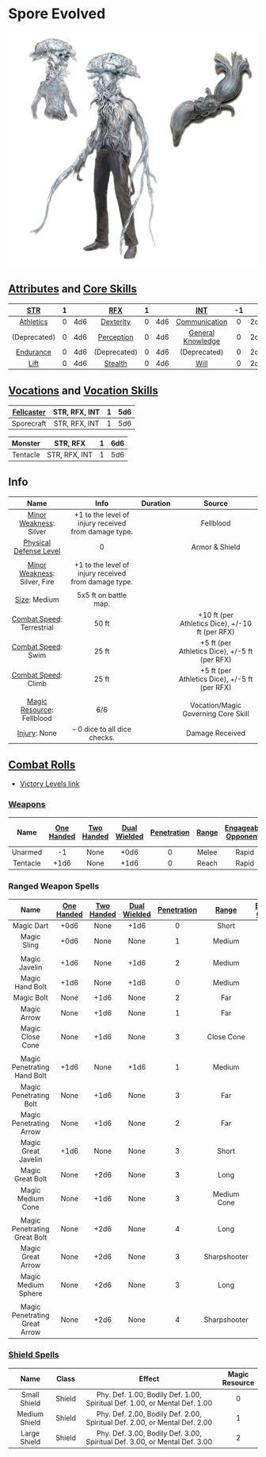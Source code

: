 # Spore Evolved

![img](./SporeEvolved.png)

## [Attributes](./../../../../../CoreRules/GeneralRules/Attributes.md) and [Core Skills](./../../../../../CoreRules/GeneralRules/CoreSkills.md)

|  [STR](./../../../../../CoreRules/GeneralRules/Attributes.md#strength-str)  | 1 |    |    [RFX](./../../../../../CoreRules/GeneralRules/Attributes.md#reflex-rfx)    | 1 |    |        [INT](./../../../../../CoreRules/GeneralRules/Attributes.md#intelligence-int)        | -1 |    |
| :-----------------------------------------------------------------------: | :-: | :-: | :-------------------------------------------------------------------------: | :-: | :-: | :---------------------------------------------------------------------------------------: | :-: | :-: |
| [Athletics](./../../../../../CoreRules/GeneralRules/CoreSkills.md#athletics) | 0 | 4d6 |  [Dexterity](./../../../../../CoreRules/GeneralRules/CoreSkills.md#dexterity)  | 0 | 4d6 |     [Communication](./../../../../../CoreRules/GeneralRules/CoreSkills.md#communication)     | 0 | 2d6 |
|                               (Deprecated)                               | 0 | 4d6 | [Perception](./../../../../../CoreRules/GeneralRules/CoreSkills.md#perception) | 0 | 4d6 | [General Knowledge](./../../../../../CoreRules/GeneralRules/CoreSkills.md#general-knowledge) | 0 | 2d6 |
| [Endurance](./../../../../../CoreRules/GeneralRules/CoreSkills.md#endurance) | 0 | 4d6 |                                (Deprecated)                                | 0 | 4d6 |                                       (Deprecated)                                       | 0 | 2d6 |
|      [Lift](./../../../../../CoreRules/GeneralRules/CoreSkills.md#lift)      | 0 | 4d6 |    [Stealth](./../../../../../CoreRules/GeneralRules/CoreSkills.md#stealth)    | 0 | 4d6 |              [Will](./../../../../../CoreRules/GeneralRules/CoreSkills.md#will)              | 0 | 2d6 |

## [Vocations](./../../../../../CoreRules/GeneralRules/Vocations.md) and [Vocation Skills](./../../../../../CoreRules/GeneralRules/Vocations.md#vocation-skills)

| [Fellcaster](./../../../MagicSystems/Fellcraft/Fellcraft.md) | STR, RFX, INT | 1 | 5d6 |
| :-------------------------------------------------------: | :-----------: | :-: | :-: |
|                        Sporecraft                        | STR, RFX, INT | 1 | 5d6 |

| Monster |   STR, RFX   | 1 | 6d6 |
| :------: | :-----------: | :-: | :-: |
| Tentacle | STR, RFX, INT | 1 | 5d6 |

## Info

|                                                  Name                                                  |                         Info                         | Duration |                      Source                      |
| :-----------------------------------------------------------------------------------------------------: | :--------------------------------------------------: | :------: | :----------------------------------------------: |
|         [Minor Weakness](./../../../../../CoreRules/CombatRules/WeaknessAndResistance.md): Silver         | +1 to the level of injury received from damage type. |          |                    Fellblood                    |
| [Physical Defense Level](./../../../../../CoreRules/CombatRules/DefenseAndPenetration.md#physical-defense) |                          0                          |          |                  Armor & Shield                  |
|                                                                                                        |                                                      |          |                                                  |
|      [Minor Weakness](./../../../../../CoreRules/CombatRules/WeaknessAndResistance.md): Silver, Fire      | +1 to the level of injury received from damage type. |          |                                                  |
|                                                                                                        |                                                      |          |                                                  |
|                  [Size](./../../../../../CoreRules/CombatRules/BattleMap.md#size): Medium                  |                5x5 ft on battle map.                |          |                                                  |
|      [Combat Speed](./../../../../../CoreRules/CombatRules/CombatSpeed.md#combat-speeds): Terrestrial      |                        50 ft                        |          | +10 ft (per Athletics Dice), +/-10 ft (per RFX) |
|         [Combat Speed](./../../../../../CoreRules/CombatRules/CombatSpeed.md#combat-speeds): Swim         |                        25 ft                        |          |  +5 ft (per Athletics Dice), +/-5 ft (per RFX)  |
|         [Combat Speed](./../../../../../CoreRules/CombatRules/CombatSpeed.md#combat-speeds): Climb         |                        25 ft                        |          |  +5 ft (per Athletics Dice), +/-5 ft (per RFX)  |
|                                                                                                        |                                                      |          |                                                  |
|            [Magic Resource](./../../../../../CoreRules/MagicRules/MagicResource.md): Fellblood            |                         6/6                         |          |       Vocation/Magic Governing Core Skill       |
|                      [Injury](./../../../../../CoreRules/CombatRules/Injury.md): None                      |            – 0 dice to all dice checks.            |          |                 Damage Received                 |

## [Combat Rolls](./../../../../../CoreRules/CombatRules/CombatRolls.md)

- [Victory Levels link](./../../../../../CoreRules/CombatRules/VictoryLevels.md)

### [Weapons](./../../../../../CoreRules/CombatRules/Weapons.md)

|   Name   | [One<br />Handed](./../../../../../CoreRules/CombatRules/Weapons.md#one-handed) | [Two<br />Handed](./../../../../../CoreRules/CombatRules/Weapons.md#two-handed) | [Dual<br />Wielded](./../../../../../CoreRules/CombatRules/Weapons.md#dual-wielded) | [Penetration](./../../../../../CoreRules/CombatRules/DefenseAndPenetration.md#penetration) | [Range](./../../../../../CoreRules/CombatRules/Weapons.md#range) | [Engageable<br />Opponents](./../../../../../CoreRules/CombatRules/EngageableOpponents.md) | [Area Of<br />Effect](./../../../../../CoreRules/CombatRules/AreaOfEffect.md) | [Ammo](./../../../../../CoreRules/CombatRules/Weapons.md#weapon-resources) | [Ammo<br />Per Use](./../../../../../CoreRules/CombatRules/Weapons.md#resource-per-shot) | [Damage<br />Types](./../../../../../CoreRules/CombatRules/DamageTypes.md) |
| :------: | :--------------------------------------------------------------------------------: | :--------------------------------------------------------------------------------: | :------------------------------------------------------------------------------------: | :-------------------------------------------------------------------------------------: | :---------------------------------------------------: | :-------------------------------------------------------------------------------------: | :------------------------------------------------------------------------: | :-------------------------------------------------------------------------------------------: | :----------------------------------------------------------------------------------------------: | :---------------------------------------------------------------------: |
| Unarmed |                                         -1                                         |                                        None                                        |                                          +0d6                                          |                                            0                                            |                         Melee                         |                                          Rapid                                          |                                                                            |                                             None                                             |                                                                                                  |                                Bludgeon                                |
| Tentacle |                                        +1d6                                        |                                        None                                        |                                          +1d6                                          |                                            0                                            |                         Reach                         |                                          Rapid                                          |                                                                            |                                             None                                             |                                                                                                  |                                  Slash                                  |

### Ranged Weapon Spells

|             Name             | [One<br />Handed](./../../../../../CoreRules/CombatRules/Weapons.md#one-handed) | [Two<br />Handed](./../../../../../CoreRules/CombatRules/Weapons.md#two-handed) | [Dual<br />Wielded](./../../../../../CoreRules/CombatRules/Weapons.md#dual-wielded) | [Penetration](./../../../../../CoreRules/CombatRules/DefenseAndPenetration.md#penetration) | [Range](./../../../../../CoreRules/CombatRules/Weapons.md#range) | [Engageable<br />Opponents](./../../../../../CoreRules/CombatRules/EngageableOpponents.md) | [Area Of<br />Effect](./../../../../../CoreRules/CombatRules/AreaOfEffect.md) | [Magic<br />Resource](./../../../../../CoreRules/MagicRules/MagicResource.md) | [Damage<br />Types](./../../../../../CoreRules/CombatRules/DamageTypes.md) |
| :---------------------------: | :--------------------------------------------------------------------------------: | :--------------------------------------------------------------------------------: | :------------------------------------------------------------------------------------: | :-------------------------------------------------------------------------------------: | :---------------------------------------------------: | :-------------------------------------------------------------------------------------: | :------------------------------------------------------------------------: | :------------------------------------------------------------------------: | ----------------------------------------------------------------------- |
|          Magic Dart          |                                        +0d6                                        |                                        None                                        |                                          +1d6                                          |                                            0                                            |                         Short                         |                                          Quick                                          |                                                                            |                                     0                                     |                                                                         |
|          Magic Sling          |                                        +0d6                                        |                                        None                                        |                                          None                                          |                                            1                                            |                        Medium                        |                                        Standard                                        |                                                                            |                                     0                                     |                                                                         |
|                              |                                                                                    |                                                                                    |                                                                                        |                                                                                        |                                                      |                                                                                        |                                                                            |                                                                            |                                                                         |
|         Magic Javelin         |                                        +1d6                                        |                                        None                                        |                                          +1d6                                          |                                            2                                            |                        Medium                        |                                        Standard                                        |                                                                            |                                     1                                     |                                                                         |
|        Magic Hand Bolt        |                                        +1d6                                        |                                        None                                        |                                          +1d6                                          |                                            0                                            |                        Medium                        |                                        Standard                                        |                                                                            |                                     1                                     |                                                                         |
|          Magic Bolt          |                                        None                                        |                                        +1d6                                        |                                          None                                          |                                            2                                            |                          Far                          |                                         Loading                                         |                                                                            |                                     1                                     |                                                                         |
|          Magic Arrow          |                                        None                                        |                                        +1d6                                        |                                          None                                          |                                            1                                            |                          Far                          |                                          Quick                                          |                                                                            |                                     1                                     |                                                                         |
|       Magic Close Cone       |                                        None                                        |                                        +1d6                                        |                                          None                                          |                                            3                                            |                      Close Cone                      |                                            1                                            |                           Close Cone Calculation                           |                                     1                                     |                                                                         |
|                              |                                                                                    |                                                                                    |                                                                                        |                                                                                        |                                                      |                                                                                        |                                                                            |                                                                            |                                                                         |
|  Magic Penetrating Hand Bolt  |                                        +1d6                                        |                                        None                                        |                                          +1d6                                          |                                            1                                            |                        Medium                        |                                        Standard                                        |                                                                            |                                     2                                     |                                                                         |
|    Magic Penetrating Bolt    |                                        None                                        |                                        +1d6                                        |                                          None                                          |                                            3                                            |                          Far                          |                                         Loading                                         |                                                                            |                                     2                                     |                                                                         |
|    Magic Penetrating Arrow    |                                        None                                        |                                        +1d6                                        |                                          None                                          |                                            2                                            |                          Far                          |                                          Quick                                          |                                                                            |                                     2                                     |                                                                         |
|      Magic Great Javelin      |                                        +1d6                                        |                                        None                                        |                                          None                                          |                                            3                                            |                         Short                         |                                        Standard                                        |                                                                            |                                     2                                     |                                                                         |
|       Magic Great Bolt       |                                        None                                        |                                        +2d6                                        |                                          None                                          |                                            3                                            |                         Long                         |                                     Complex Loading                                     |                                                                            |                                     2                                     |                                                                         |
|       Magic Medium Cone       |                                        None                                        |                                        +1d6                                        |                                          None                                          |                                            3                                            |                      Medium Cone                      |                                            1                                            |                          Medium Cone Calculation                          |                                     2                                     |                                                                         |
|                              |                                                                                    |                                                                                    |                                                                                        |                                                                                        |                                                      |                                                                                        |                                                                            |                                                                            |                                                                         |
| Magic Penetrating Great Bolt |                                        None                                        |                                        +2d6                                        |                                          None                                          |                                            4                                            |                         Long                         |                                     Complex Loading                                     |                                                                            |                                     3                                     |                                                                         |
|       Magic Great Arrow       |                                        None                                        |                                        +2d6                                        |                                          None                                          |                                            3                                            |                     Sharpshooter                     |                                        Standard                                        |                                                                            |                                     3                                     |                                                                         |
|      Magic Medium Sphere      |                                        None                                        |                                        +2d6                                        |                                          None                                          |                                            3                                            |                         Long                         |                                            1                                            |                         Medium Sphere Calculation                         |                                     3                                     |                                                                         |
|                              |                                                                                    |                                                                                    |                                                                                        |                                                                                        |                                                      |                                                                                        |                                                                            |                                                                            |                                                                         |
| Magic Penetrating Great Arrow |                                        None                                        |                                        +2d6                                        |                                          None                                          |                                            4                                            |                     Sharpshooter                     |                                        Standard                                        |                                                                            |                                     4                                     |                                                                         |

### [Shield Spells](./../../../../../CoreRules/MagicRules/Spells.md#shield-spells)

|     Name     | Class |                                   Effect                                   | Magic<br />Resource |
| :-----------: | :----: | :-------------------------------------------------------------------------: | :-----------------: |
| Small Shield | Shield | Phy. Def. 1.00, Bodily Def. 1.00, Spiritual Def. 1.00, or Mental Def. 1.00 |          0          |
| Medium Shield | Shield | Phy. Def. 2.00, Bodily Def. 2.00, Spiritual Def. 2.00, or Mental Def. 2.00 |          1          |
| Large Shield | Shield | Phy. Def. 3.00, Bodily Def. 3.00, Spiritual Def. 3.00, or Mental Def. 3.00 |          2          |
